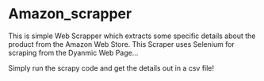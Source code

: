 # Amazon_scrapper
This is simple Web Scrapper which extracts some specific details about the product from the Amazon Web Store.
This Scraper uses Selenium for scraping from the Dyanmic Web Page... 

Simply run the scrapy code and get the details out in a csv file!

